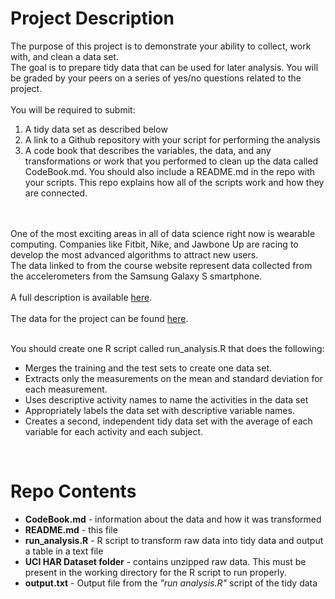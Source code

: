 # Project Description 
The purpose of this project is to demonstrate your ability to collect, work with, and clean a data set. <br>
The goal is to prepare tidy data that can be used for later analysis. You will be graded by your peers on a series of yes/no questions related to the project. <return>
<br> <br>
You will be required to submit: 
<br>
<ol>
<li> A tidy data set as described below </li>
<li> A link to a Github repository with your script for performing the analysis </li>
<li> A code book that describes the variables, the data, and any transformations or work that you performed to clean up the data called CodeBook.md. 
You should also include a README.md in the repo with your scripts. This repo explains how all of the scripts work and how they are connected.  </li>
</ol>
<br><br>
One of the most exciting areas in all of data science right now is wearable computing. Companies like Fitbit, Nike, and Jawbone Up are racing to develop the most advanced algorithms to attract new users. <br>
The data linked to from the course website represent data collected from the accelerometers from the Samsung Galaxy S smartphone.<br>
<br>
A full description is available <a href="http://archive.ics.uci.edu/ml/datasets/Human+Activity+Recognition+Using+Smartphones"> here</a>.
<br>
<br>
The data for the project can be found <a href = "https://d396qusza40orc.cloudfront.net/getdata%2Fprojectfiles%2FUCI%20HAR%20Dataset.zip"> here</a>.
<br>
<br>

You should create one R script called run_analysis.R that does the following:
<br>
<ul>
<li>Merges the training and the test sets to create one data set. </li>
<li>Extracts only the measurements on the mean and standard deviation for each measurement. </li>
<li>Uses descriptive activity names to name the activities in the data set </li>
<li>Appropriately labels the data set with descriptive variable names. </li>
<li>Creates a second, independent tidy data set with the average of each variable for each activity and each subject.</li>
</ul>

<br>

# Repo Contents

<ul>
<li><b>CodeBook.md</b> - information about the data and how it was transformed</li>
<li><b>README.md</b> - this file </li>
<li><b>run_analysis.R</b> - R script to transform raw data into tidy data and output a table in a text file </li>
<li><b>UCI HAR Dataset folder</b> - contains unzipped raw data. This must be present in the working directory for the R script to run properly. </li>
<li><b>output.txt</b> - Output file from the <i>"run analysis.R"</i> script of the tidy data</li>
</ul>



